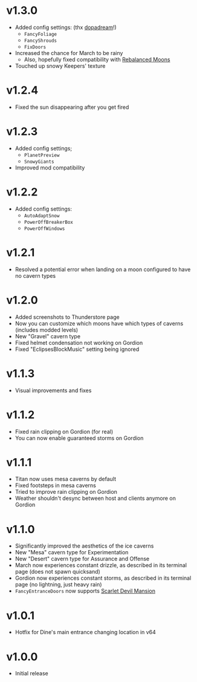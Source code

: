 # v1.3.0
- Added config settings: (thx [dopadream](https://thunderstore.io/c/lethal-company/p/dopadream/)!)
  - `FancyFoliage`
  - `FancyShrouds`
  - `FixDoors`
- Increased the chance for March to be rainy
  - Also, hopefully fixed compatibility with [Rebalanced Moons](https://thunderstore.io/c/lethal-company/p/dopadream/RebalancedMoonsBeta/)
- Touched up snowy Keepers' texture
# v1.2.4
- Fixed the sun disappearing after you get fired
# v1.2.3
- Added config settings;
  - `PlanetPreview`
  - `SnowyGiants`
- Improved mod compatibility
# v1.2.2
- Added config settings:
  - `AutoAdaptSnow`
  - `PowerOffBreakerBox`
  - `PowerOffWindows`
# v1.2.1
- Resolved a potential error when landing on a moon configured to have no cavern types
# v1.2.0
- Added screenshots to Thunderstore page
- Now you can customize which moons have which types of caverns (includes modded levels)
- New "Gravel" cavern type
- Fixed helmet condensation not working on Gordion
- Fixed "EclipsesBlockMusic" setting being ignored
# v1.1.3
- Visual improvements and fixes
# v1.1.2
- Fixed rain clipping on Gordion (for real)
- You can now enable guaranteed storms on Gordion
# v1.1.1
- Titan now uses mesa caverns by default
- Fixed footsteps in mesa caverns
- Tried to improve rain clipping on Gordion
- Weather shouldn't desync between host and clients anymore on Gordion
# v1.1.0
- Significantly improved the aesthetics of the ice caverns
- New "Mesa" cavern type for Experimentation
- New "Desert" cavern type for Assurance and Offense
- March now experiences constant drizzle, as described in its terminal page (does not spawn quicksand)
- Gordion now experiences constant storms, as described in its terminal page (no lightning, just heavy rain)
- `FancyEntranceDoors` now supports [Scarlet Devil Mansion](https://thunderstore.io/c/lethal-company/p/Alice/ScarletDevilMansion/)
# v1.0.1
- Hotfix for Dine's main entrance changing location in v64
# v1.0.0
- Initial release
